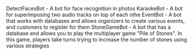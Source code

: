 DetectFacesBot - A bot for face recognition in photos
KaraokeBot - A bot for superimposing two audio tracks on top of each othe
EventBot - A bot that works with databases and allows organizers to create various events, and customers to register for them
StoneGameBot - A bot that has a database and allows you to play the multiplayer game "Pile of Stones". In this game, players take turns trying to increase the number of stones using various strategies

